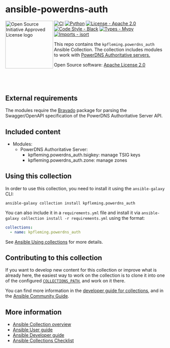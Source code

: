 # ansible-powerdns-auth

<a href="https://opensource.org"><img height="150" align="left" src="https://opensource.org/files/OSIApprovedCropped.png" alt="Open Source Initiative Approved License logo"></a>
[![CI](https://github.com/kpfleming/ansible-powerdns-auth/workflows/CI/badge.svg)](https://github.com/kpfleming/ansible-powerdns-auth/actions?query=workflow%3ACI)
[![Python](https://img.shields.io/badge/python-3.8+-blue.svg)](https://www.python.org/downloads/release/python-3812/)
[![License - Apache 2.0](https://img.shields.io/badge/License-Apache-2.0-9400d3.svg)](https://spdx.org/licenses/Apache-2.0.html)
[![Code Style - Black](https://img.shields.io/badge/code%20style-black-000000.svg)](https://github.com/psf/black) [![Types - Mypy](https://img.shields.io/badge/Types-Mypy-blue.svg)](https://github.com/python/mypy) [![Imports - isort](https://img.shields.io/badge/Imports-isort-ef8336.svg)](https://github.com/pycqa/isort)

This repo contains the `kpfleming.powerdns_auth` Ansible Collection. The collection includes modules to work with
[PowerDNS Authoritative servers.](https://www.powerdns.com/auth.html)

Open Source software: [Apache License 2.0](https://spdx.org/licenses/Apache-2.0.html)

## &nbsp;

## External requirements

The modules require the [Bravado](https://pypi.org/project/bravado/)
package for parsing the Swagger/OpenAPI specification of the PowerDNS
Authoritative Server API.

## Included content

* Modules:
  * PowerDNS Authoritative Server:
    - kpfleming.powerdns_auth.tsigkey: manage TSIG keys
    - kpfleming.powerdns_auth.zone: manage zones

## Using this collection

In order to use this collection, you need to install it using the
`ansible-galaxy` CLI:

    ansible-galaxy collection install kpfleming.powerdns_auth

You can also include it in a `requirements.yml` file and install it
via `ansible-galaxy collection install -r requirements.yml` using the
format:

```yaml
collections:
  - name: kpfleming.powerdns_auth
```

See [Ansible Using collections](https://docs.ansible.com/ansible/latest/user_guide/collections_using.html) for more details.

## Contributing to this collection

If you want to develop new content for this collection or improve what
is already here, the easiest way to work on the collection is to clone
it into one of the configured
[`COLLECTIONS_PATH`](https://docs.ansible.com/ansible/latest/reference_appendices/config.html#collections-paths),
and work on it there.

You can find more information in the [developer guide for
collections](https://docs.ansible.com/ansible/devel/dev_guide/developing_collections.html#contributing-to-collections),
and in the [Ansible Community
Guide](https://docs.ansible.com/ansible/latest/community/index.html).

## More information

- [Ansible Collection overview](https://github.com/ansible-collections/overview)
- [Ansible User guide](https://docs.ansible.com/ansible/latest/user_guide/index.html)
- [Ansible Developer guide](https://docs.ansible.com/ansible/latest/dev_guide/index.html)
- [Ansible Collections Checklist](https://github.com/ansible-collections/overview/blob/master/collection_requirements.rst)
